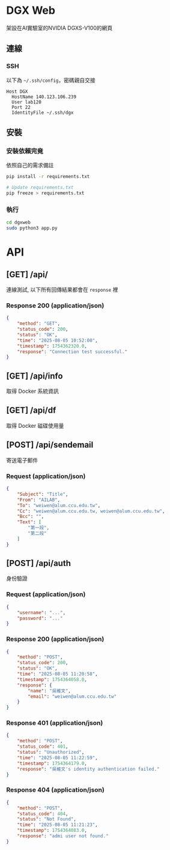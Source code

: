 DGX Web
=======
架設在AI實驗室的NVIDIA DGXS-V100的網頁

連線
---

### SSH
以下為 `~/.ssh/config`，密碼親自交接

```SSH Config
Host DGX
  HostName 140.123.106.239
  User lab120
  Port 22
  IdentityFile ~/.ssh/dgx
```


安裝
------

### 安裝依賴完竟
依照自己的需求備註

```bash
pip install -r requirements.txt

# Update requirements.txt
pip freeze > requirements.txt
```

### 執行
```bash
cd dgxweb
sudo python3 app.py
```

API
===

[GET] /api/
-----------
連線測試, 以下所有回傳結果都會在 `response` 裡

### Response 200 (application/json)
```json
{
    "method": "GET",
    "status_code": 200,
    "status": "OK",
    "time": "2025-08-05 10:52:00",
    "timestamp": 1754362320.0,
    "response": "Connection test successful."
}
```

[GET] /api/info
---------------
取得 Docker 系統資訊

[GET] /api/df
-------------
取得 Docker 磁碟使用量


[POST] /api/sendemail
---------------------

寄送電子郵件

### Request (application/json)
```json
{
    "Subject": "Title",
    "From": "AILAB",
    "To": "weiwen@alum.ccu.edu.tw",
    "Cc": "weiwen@alum.ccu.edu.tw, weiwen@alum.ccu.edu.tw",
    "Bcc": "",
    "Text": [
        "第一段", 
        "第二段"
    ]
}
```

[POST] /api/auth
---------------------
身份驗證

### Request (application/json)
```json
{
    "username": "...",
    "password": "..."
}
```

### Response 200 (application/json)
```json
{
    "method": "POST",
    "status_code": 200,
    "status": "OK",
    "time": "2025-08-05 11:20:58",
    "timestamp": 1754364058.0,
    "response": {
        "name": "吳維文",
        "email": "weiwen@alum.ccu.edu.tw"
    }
}
```

### Response 401 (application/json)
```json
{
    "method": "POST",
    "status_code": 401,
    "status": "Unauthorized",
    "time": "2025-08-05 11:22:59",
    "timestamp": 1754364179.0,
    "response": "吳維文's identity authentication failed."
}
```

### Response 404 (application/json)
```json
{
    "method": "POST",
    "status_code": 404,
    "status": "Not Found",
    "time": "2025-08-05 11:21:23",
    "timestamp": 1754364083.0,
    "response": "admi user not found."
}
```